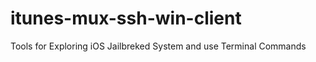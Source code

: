itunes-mux-ssh-win-client
=========================

Tools for Exploring iOS Jailbreked System and use Terminal Commands